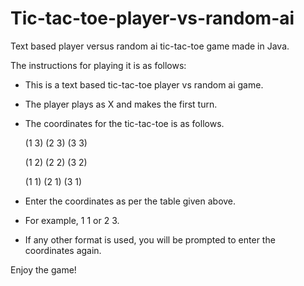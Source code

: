 # Tic-tac-toe-player-vs-random-ai

Text based player versus random ai tic-tac-toe game made in Java.

The instructions for playing it is as follows:

- This is a text based tic-tac-toe player vs random ai game.

- The player plays as X and makes the first turn.

- The coordinates for the tic-tac-toe is as follows.

  (1 3) (2 3) (3 3) 
	
  (1 2) (2 2) (3 2) 
	
  (1 1) (2 1) (3 1) 

- Enter the coordinates as per the table given above.

- For example, 1 1 or 2 3.

- If any other format is used, you will be prompted to enter the coordinates again.

Enjoy the game!
